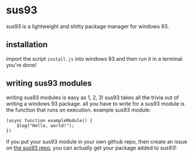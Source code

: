 # sus93
sus93 is a lightweight and shitty package manager for windows 93.

## installation
import the script `install.js` into windows 93 and then run it in a terminal. you're done!

## writing sus93 modules
writing sus93 modules is easy as 1, 2, 3! sus93 takes all the trivia out of writing a windows 93 package. all you have to write for a sus93 module is the function that runs on execution. example sus93 module:

```
(async function exampleModule() {
    $log("Hello, world!");
})
```

if you put your sus93 module in your own github repo, then create an issue on [the sus93 repo](https://github.com/parabirb/sus93-repo), you can actually get your package added to sus93!